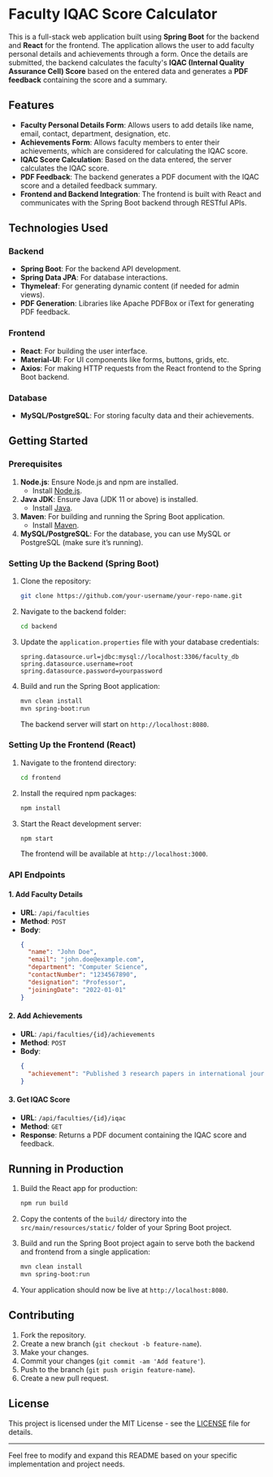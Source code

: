 # Faculty IQAC Score Calculator

This is a full-stack web application built using **Spring Boot** for the backend and **React** for the frontend. The application allows the user to add faculty personal details and achievements through a form. Once the details are submitted, the backend calculates the faculty's **IQAC (Internal Quality Assurance Cell) Score** based on the entered data and generates a **PDF feedback** containing the score and a summary.

## Features

- **Faculty Personal Details Form**: Allows users to add details like name, email, contact, department, designation, etc.
- **Achievements Form**: Allows faculty members to enter their achievements, which are considered for calculating the IQAC score.
- **IQAC Score Calculation**: Based on the data entered, the server calculates the IQAC score.
- **PDF Feedback**: The backend generates a PDF document with the IQAC score and a detailed feedback summary.
- **Frontend and Backend Integration**: The frontend is built with React and communicates with the Spring Boot backend through RESTful APIs.

## Technologies Used

### Backend
- **Spring Boot**: For the backend API development.
- **Spring Data JPA**: For database interactions.
- **Thymeleaf**: For generating dynamic content (if needed for admin views).
- **PDF Generation**: Libraries like Apache PDFBox or iText for generating PDF feedback.

### Frontend
- **React**: For building the user interface.
- **Material-UI**: For UI components like forms, buttons, grids, etc.
- **Axios**: For making HTTP requests from the React frontend to the Spring Boot backend.

### Database
- **MySQL/PostgreSQL**: For storing faculty data and their achievements.

## Getting Started

### Prerequisites

1. **Node.js**: Ensure Node.js and npm are installed.
   - Install [Node.js](https://nodejs.org/).
2. **Java JDK**: Ensure Java (JDK 11 or above) is installed.
   - Install [Java](https://www.oracle.com/java/technologies/javase-jdk11-downloads.html).
3. **Maven**: For building and running the Spring Boot application.
   - Install [Maven](https://maven.apache.org/download.cgi).
4. **MySQL/PostgreSQL**: For the database, you can use MySQL or PostgreSQL (make sure it’s running).

### Setting Up the Backend (Spring Boot)

1. Clone the repository:

    ```bash
    git clone https://github.com/your-username/your-repo-name.git
    ```

2. Navigate to the backend folder:

    ```bash
    cd backend
    ```

3. Update the `application.properties` file with your database credentials:

    ```properties
    spring.datasource.url=jdbc:mysql://localhost:3306/faculty_db
    spring.datasource.username=root
    spring.datasource.password=yourpassword
    ```

4. Build and run the Spring Boot application:

    ```bash
    mvn clean install
    mvn spring-boot:run
    ```

    The backend server will start on `http://localhost:8080`.

### Setting Up the Frontend (React)

1. Navigate to the frontend directory:

    ```bash
    cd frontend
    ```

2. Install the required npm packages:

    ```bash
    npm install
    ```

3. Start the React development server:

    ```bash
    npm start
    ```

    The frontend will be available at `http://localhost:3000`.

### API Endpoints

#### 1. **Add Faculty Details**
   - **URL**: `/api/faculties`
   - **Method**: `POST`
   - **Body**:
     ```json
     {
       "name": "John Doe",
       "email": "john.doe@example.com",
       "department": "Computer Science",
       "contactNumber": "1234567890",
       "designation": "Professor",
       "joiningDate": "2022-01-01"
     }
     ```

#### 2. **Add Achievements**
   - **URL**: `/api/faculties/{id}/achievements`
   - **Method**: `POST`
   - **Body**:
     ```json
     {
       "achievement": "Published 3 research papers in international journals"
     }
     ```

#### 3. **Get IQAC Score**
   - **URL**: `/api/faculties/{id}/iqac`
   - **Method**: `GET`
   - **Response**: Returns a PDF document containing the IQAC score and feedback.

## Running in Production

1. Build the React app for production:

    ```bash
    npm run build
    ```

2. Copy the contents of the `build/` directory into the `src/main/resources/static/` folder of your Spring Boot project.

3. Build and run the Spring Boot project again to serve both the backend and frontend from a single application:

    ```bash
    mvn clean install
    mvn spring-boot:run
    ```

4. Your application should now be live at `http://localhost:8080`.

## Contributing

1. Fork the repository.
2. Create a new branch (`git checkout -b feature-name`).
3. Make your changes.
4. Commit your changes (`git commit -am 'Add feature'`).
5. Push to the branch (`git push origin feature-name`).
6. Create a new pull request.

## License

This project is licensed under the MIT License - see the [LICENSE](LICENSE) file for details.

---

Feel free to modify and expand this README based on your specific implementation and project needs.
